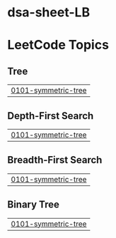 # dsa-sheet-LB
<!---LeetCode Topics Start-->
# LeetCode Topics
## Tree
|  |
| ------- |
| [0101-symmetric-tree](https://github.com/AKASH-DEV-23/Leetcode-2025/tree/master/0101-symmetric-tree) |
## Depth-First Search
|  |
| ------- |
| [0101-symmetric-tree](https://github.com/AKASH-DEV-23/Leetcode-2025/tree/master/0101-symmetric-tree) |
## Breadth-First Search
|  |
| ------- |
| [0101-symmetric-tree](https://github.com/AKASH-DEV-23/Leetcode-2025/tree/master/0101-symmetric-tree) |
## Binary Tree
|  |
| ------- |
| [0101-symmetric-tree](https://github.com/AKASH-DEV-23/Leetcode-2025/tree/master/0101-symmetric-tree) |
<!---LeetCode Topics End-->